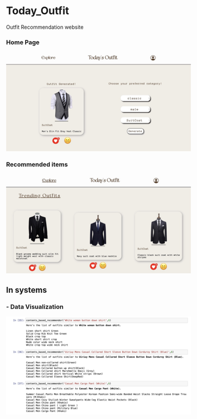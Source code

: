 # Today_Outfit
Outfit Recommendation website


### Home Page
<p>
  <img src="./15F744E3-944D-49FF-89B5-0688CBB179DF_1_105_c.jpeg">
</p>

### Recommended items
<p>
  <img src="./125561AF-56BB-422D-AA82-E631C7A94778_1_105_c.jpeg">
</p>

## In systems
### - Data Visualization
<p>
  <img src="./E62389B2-9A31-4789-845B-FFB0EDA720CB_1_201_a.jpeg">
</p>
